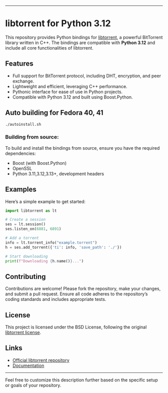 

---

# libtorrent for Python 3.12

This repository provides Python bindings for [libtorrent](https://github.com/arvidn/libtorrent), a powerful BitTorrent library written in C++. The bindings are compatible with **Python 3.12** and include all core functionalities of libtorrent.

## Features
- Full support for BitTorrent protocol, including DHT, encryption, and peer exchange.
- Lightweight and efficient, leveraging C++ performance.
- Pythonic interface for ease of use in Python projects.
- Compatible with Python 3.12 and built using Boost.Python.

## Auto building for Fedora 40, 41

```bash
./autoinstall.sh
```

### Building from source:
To build and install the bindings from source, ensure you have the required dependencies:
- Boost (with Boost.Python)
- OpenSSL
- Python 3.11,3.12,3.13+, development headers


## Examples
Here’s a simple example to get started:
```python
import libtorrent as lt

# Create a session
ses = lt.session()
ses.listen_on(6881, 6891)

# Add a torrent
info = lt.torrent_info("example.torrent")
h = ses.add_torrent({'ti': info, 'save_path': './'})

# Start downloading
print(f"Downloading {h.name()}...")
```

## Contributing
Contributions are welcome! Please fork the repository, make your changes, and submit a pull request. Ensure all code adheres to the repository’s coding standards and includes appropriate tests.

## License
This project is licensed under the BSD License, following the original [libtorrent license](https://github.com/arvidn/libtorrent/blob/RC_2_0/LICENSE).

## Links
- [Official libtorrent repository](https://github.com/arvidn/libtorrent)
- [Documentation](https://libtorrent.org/python_binding.html)

---

Feel free to customize this description further based on the specific setup or goals of your repository.
